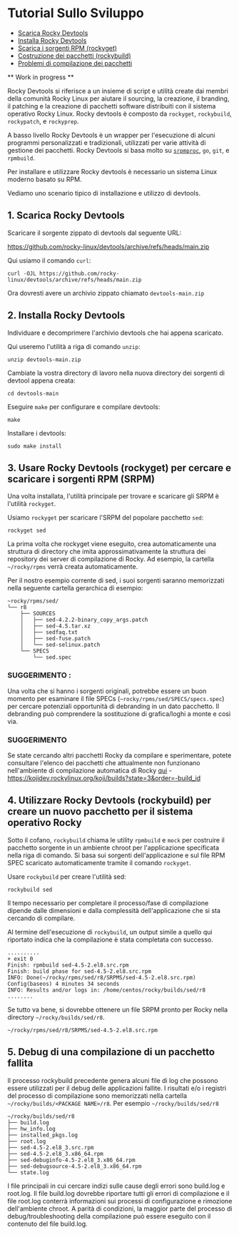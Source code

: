 # Tutorial Sullo Sviluppo

- [Scarica Rocky Devtools](#1-download-rocky-devtools)
- [Installa Rocky Devtools](#2-install-rocky-devtools)
- [Scarica i sorgenti RPM (rockyget)](#3-use-rocky-devtools-rockyget-to-search-for-and-download-source-rpms-srpms)
- [Costruzione dei pacchetti (rockybuild)](#4-use-rocky-devtools-rockybuild-to-build-a-new-package-for-the-rocky-os)
- [Problemi di compilazione dei pacchetti](#5-debugging-a-failed-package-build)


** Work in progress **

Rocky Devtools si riferisce a un insieme di script e utilità create dai membri della comunità Rocky Linux per aiutare il sourcing, la creazione, il branding, il patching e la creazione di pacchetti software distribuiti con il sistema operativo Rocky Linux. Rocky devtools è composto da `rockyget`, `rockybuild`, `rockypatch`, e `rockyprep`.

A basso livello Rocky Devtools è un wrapper per l'esecuzione di alcuni programmi personalizzati e tradizionali, utilizzati per varie attività di gestione dei pacchetti. Rocky Devtools si basa molto su [`srpmproc`](https://github.com/mstg/srpmproc), `go`, `git`, e `rpmbuild`.

Per installare e utilizzare Rocky devtools è necessario un sistema Linux moderno basato su RPM.

Vediamo uno scenario tipico di installazione e utilizzo di devtools.

## 1. Scarica Rocky Devtools

Scaricare il sorgente zippato di devtools dal seguente URL:

https://github.com/rocky-linux/devtools/archive/refs/heads/main.zip

Qui usiamo il comando `curl`:

```
curl -OJL https://github.com/rocky-linux/devtools/archive/refs/heads/main.zip
```

Ora dovresti avere un archivio zippato chiamato `devtools-main.zip`


## 2. Installa Rocky Devtools

Individuare e decomprimere l'archivio devtools che hai appena scaricato.

Qui useremo l'utilità a riga di comando `unzip`:

```
unzip devtools-main.zip 
```

Cambiate la vostra directory di lavoro nella nuova directory dei sorgenti di devtool appena creata:

```
cd devtools-main
```

Eseguire `make` per configurare e compilare devtools:

```
make
```

Installare i devtools:

```
sudo make install
```

## 3. Usare Rocky Devtools (rockyget) per cercare e scaricare i sorgenti RPM (SRPM)

Una volta installata, l'utilità principale per trovare e scaricare gli SRPM è l'utilità `rockyget`.

Usiamo `rockyget` per scaricare l'SRPM del popolare pacchetto `sed`:

```
rockyget sed
```
La prima volta che rockyget viene eseguito, crea automaticamente una struttura di directory che imita approssimativamente la struttura dei repository dei server di compilazione di Rocky. Ad esempio, la cartella `~/rocky/rpms` verrà creata automaticamente.

Per il nostro esempio corrente di sed, i suoi sorgenti saranno memorizzati nella seguente cartella gerarchica di esempio:

```
~rocky/rpms/sed/
└── r8
    ├── SOURCES
    │   ├── sed-4.2.2-binary_copy_args.patch
    │   ├── sed-4.5.tar.xz
    │   ├── sedfaq.txt
    │   ├── sed-fuse.patch
    │   └── sed-selinux.patch
    └── SPECS
        └── sed.spec
```

### SUGGERIMENTO :
Una volta che si hanno i sorgenti originali, potrebbe essere un buon momento per esaminare il file SPECs (`~rocky/rpms/sed/SPECS/specs.spec`) per cercare potenziali opportunità di debranding in un dato pacchetto. Il debranding può comprendere la sostituzione di grafica/loghi a monte e così via.

### SUGGERIMENTO
Se state cercando altri pacchetti Rocky da compilare e sperimentare, potete consultare l'elenco dei pacchetti che attualmente non funzionano nell'ambiente di compilazione automatica di Rocky [qui](https://kojidev.rockylinux.org/koji/builds?state=3&order=-build_id) - https://kojidev.rockylinux.org/koji/builds?state=3&order=-build_id


## 4. Utilizzare Rocky Devtools (rockybuild) per creare un nuovo pacchetto per il sistema operativo Rocky

Sotto il cofano, `rockybuild` chiama le utility `rpmbuild` e `mock` per costruire il pacchetto sorgente in un ambiente chroot per l'applicazione specificata nella riga di comando. Si basa sui sorgenti dell'applicazione e sul file RPM SPEC scaricato automaticamente tramite il comando `rockyget`.

Usare `rockybuild` per creare l'utilità sed:

```
rockybuild sed
```

Il tempo necessario per completare il processo/fase di compilazione dipende dalle dimensioni e dalla complessità dell'applicazione che si sta cercando di compilare.

Al termine dell'esecuzione di `rockybuild`, un output simile a quello qui riportato indica che la compilazione è stata completata con successo.

```
..........
+ exit 0
Finish: rpmbuild sed-4.5-2.el8.src.rpm
Finish: build phase for sed-4.5-2.el8.src.rpm
INFO: Done(~/rocky/rpms/sed/r8/SRPMS/sed-4.5-2.el8.src.rpm) Config(baseos) 4 minutes 34 seconds
INFO: Results and/or logs in: /home/centos/rocky/builds/sed/r8
........
```


Se tutto va bene, si dovrebbe ottenere un file SRPM pronto per Rocky nella directory `~/rocky/builds/sed/r8`.

`~/rocky/rpms/sed/r8/SRPMS/sed-4.5-2.el8.src.rpm`



## 5. Debug di una compilazione di un pacchetto fallita

Il processo rockybuild precedente genera alcuni file di log che possono essere utilizzati per il debug delle applicazioni fallite. I risultati e/o i registri del processo di compilazione sono memorizzati nella cartella `~/rocky/builds/<PACKAGE NAME>/r8`. Per esempio `~/rocky/builds/sed/r8`


``` 
~/rocky/builds/sed/r8
├── build.log
├── hw_info.log
├── installed_pkgs.log
├── root.log
├── sed-4.5-2.el8_3.src.rpm
├── sed-4.5-2.el8_3.x86_64.rpm
├── sed-debuginfo-4.5-2.el8_3.x86_64.rpm
├── sed-debugsource-4.5-2.el8_3.x86_64.rpm
└── state.log
```

I file principali in cui cercare indizi sulle cause degli errori sono build.log e root.log.     Il file build.log dovrebbe riportare tutti gli errori di compilazione e il file root.log conterrà informazioni sui processi di configurazione e rimozione dell'ambiente chroot. A parità di condizioni, la maggior parte del processo di debug/troubleshooting della compilazione può essere eseguito con il contenuto del file build.log.

